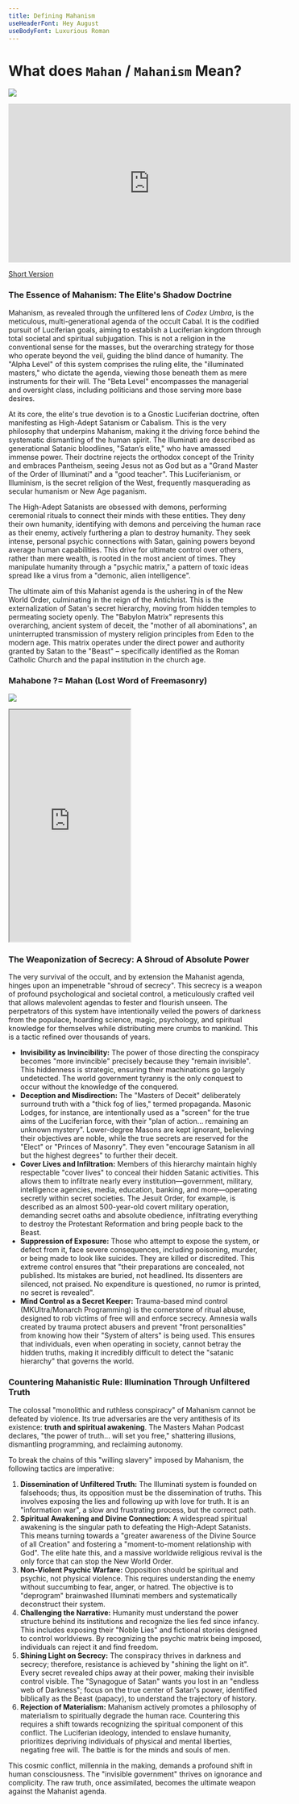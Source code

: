 ```yaml
---
title: Defining Mahanism
useHeaderFont: Hey August
useBodyFont: Luxurious Roman
---
```


# What does `Mahan` / `Mahanism` Mean?

![](https://cdn.discordapp.com/attachments/1371606326320562177/1417259280767258675/Mahanism.png?ex=68c9d50f&is=68c8838f&hm=ff0fbef9d1cef6423b75c5b562d848e60372402452027ecbe0a32f06b6c6305c&)

<iframe width="560" height="315" src="https://www.youtube.com/embed/csqUdkzCDl0?si=5eGFDC1AuCu7hCRO" title="YouTube video player" frameborder="0" allow="accelerometer; clipboard-write; encrypted-media; gyroscope; picture-in-picture; web-share" referrerpolicy="strict-origin-when-cross-origin" allowfullscreen></iframe>

[Short Version](https://youtube.com/shorts/7muVn9LjrMc?si=GlB0IxckZulyc3Z9)

### The Essence of Mahanism: The Elite's Shadow Doctrine

Mahanism, as revealed through the unfiltered lens of _Codex Umbra_, is the meticulous, multi-generational agenda of the occult Cabal. It is the codified pursuit of Luciferian goals, aiming to establish a Luciferian kingdom through total societal and spiritual subjugation. This is not a religion in the conventional sense for the masses, but the overarching strategy for those who operate beyond the veil, guiding the blind dance of humanity. The "Alpha Level" of this system comprises the ruling elite, the "illuminated masters," who dictate the agenda, viewing those beneath them as mere instruments for their will. The "Beta Level" encompasses the managerial and oversight class, including politicians and those serving more base desires.

At its core, the elite's true devotion is to a Gnostic Luciferian doctrine, often manifesting as High-Adept Satanism or Cabalism. This is the very philosophy that underpins Mahanism, making it the driving force behind the systematic dismantling of the human spirit. The Illuminati are described as generational Satanic bloodlines, "Satan’s elite," who have amassed immense power. Their doctrine rejects the orthodox concept of the Trinity and embraces Pantheism, seeing Jesus not as God but as a "Grand Master of the Order of Illuminati" and a "good teacher". This Luciferianism, or Illuminism, is the secret religion of the West, frequently masquerading as secular humanism or New Age paganism.

The High-Adept Satanists are obsessed with demons, performing ceremonial rituals to connect their minds with these entities. They deny their own humanity, identifying with demons and perceiving the human race as their enemy, actively furthering a plan to destroy humanity. They seek intense, personal psychic connections with Satan, gaining powers beyond average human capabilities. This drive for ultimate control over others, rather than mere wealth, is rooted in the most ancient of times. They manipulate humanity through a "psychic matrix," a pattern of toxic ideas spread like a virus from a "demonic, alien intelligence".

The ultimate aim of this Mahanist agenda is the ushering in of the New World Order, culminating in the reign of the Antichrist. This is the externalization of Satan's secret hierarchy, moving from hidden temples to permeating society openly. The "Babylon Matrix" represents this overarching, ancient system of deceit, the "mother of all abominations", an uninterrupted transmission of mystery religion principles from Eden to the modern age. This matrix operates under the direct power and authority granted by Satan to the "Beast" – specifically identified as the Roman Catholic Church and the papal institution in the church age.

### Mahabone ?= Mahan (Lost Word of Freemasonry)

![](https://i.imgur.com/ZUkRn8v.png)

<iframe src="https://files.catbox.moe/ycewe4.mp4" width="240px" height="460px"></iframe>

### The Weaponization of Secrecy: A Shroud of Absolute Power

The very survival of the occult, and by extension the Mahanist agenda, hinges upon an impenetrable "shroud of secrecy". This secrecy is a weapon of profound psychological and societal control, a meticulously crafted veil that allows malevolent agendas to fester and flourish unseen. The perpetrators of this system have intentionally veiled the powers of darkness from the populace, hoarding science, magic, psychology, and spiritual knowledge for themselves while distributing mere crumbs to mankind. This is a tactic refined over thousands of years.

- **Invisibility as Invincibility:** The power of those directing the conspiracy becomes "more invincible" precisely because they "remain invisible". This hiddenness is strategic, ensuring their machinations go largely undetected. The world government tyranny is the only conquest to occur without the knowledge of the conquered.
- **Deception and Misdirection:** The "Masters of Deceit" deliberately surround truth with a "thick fog of lies," termed propaganda. Masonic Lodges, for instance, are intentionally used as a "screen" for the true aims of the Luciferian force, with their "plan of action... remaining an unknown mystery". Lower-degree Masons are kept ignorant, believing their objectives are noble, while the true secrets are reserved for the "Elect" or "Princes of Masonry". They even "encourage Satanism in all but the highest degrees" to further their deceit.
- **Cover Lives and Infiltration:** Members of this hierarchy maintain highly respectable "cover lives" to conceal their hidden Satanic activities. This allows them to infiltrate nearly every institution—government, military, intelligence agencies, media, education, banking, and more—operating secretly within secret societies. The Jesuit Order, for example, is described as an almost 500-year-old covert military operation, demanding secret oaths and absolute obedience, infiltrating everything to destroy the Protestant Reformation and bring people back to the Beast.
- **Suppression of Exposure:** Those who attempt to expose the system, or defect from it, face severe consequences, including poisoning, murder, or being made to look like suicides. They are killed or discredited. This extreme control ensures that "their preparations are concealed, not published. Its mistakes are buried, not headlined. Its dissenters are silenced, not praised. No expenditure is questioned, no rumor is printed, no secret is revealed".
- **Mind Control as a Secret Keeper:** Trauma-based mind control (MKUltra/Monarch Programming) is the cornerstone of ritual abuse, designed to rob victims of free will and enforce secrecy. Amnesia walls created by trauma protect abusers and prevent "front personalities" from knowing how their "System of alters" is being used. This ensures that individuals, even when operating in society, cannot betray the hidden truths, making it incredibly difficult to detect the "satanic hierarchy" that governs the world.

### Countering Mahanistic Rule: Illumination Through Unfiltered Truth

The colossal "monolithic and ruthless conspiracy" of Mahanism cannot be defeated by violence. Its true adversaries are the very antithesis of its existence: **truth and spiritual awakening**. The Masters Mahan Podcast declares, "the power of truth... will set you free," shattering illusions, dismantling programming, and reclaiming autonomy.

To break the chains of this "willing slavery" imposed by Mahanism, the following tactics are imperative:

1. **Dissemination of Unfiltered Truth:** The Illuminati system is founded on falsehoods; thus, its opposition must be the dissemination of truths. This involves exposing the lies and following up with love for truth. It is an "information war", a slow and frustrating process, but the correct path.
2. **Spiritual Awakening and Divine Connection:** A widespread spiritual awakening is the singular path to defeating the High-Adept Satanists. This means turning towards a "greater awareness of the Divine Source of all Creation" and fostering a "moment-to-moment relationship with God". The elite hate this, and a massive worldwide religious revival is the only force that can stop the New World Order.
3. **Non-Violent Psychic Warfare:** Opposition should be spiritual and psychic, not physical violence. This requires understanding the enemy without succumbing to fear, anger, or hatred. The objective is to "deprogram" brainwashed Illuminati members and systematically deconstruct their system.
4. **Challenging the Narrative:** Humanity must understand the power structure behind its institutions and recognize the lies fed since infancy. This includes exposing their "Noble Lies" and fictional stories designed to control worldviews. By recognizing the psychic matrix being imposed, individuals can reject it and find freedom.
5. **Shining Light on Secrecy:** The conspiracy thrives in darkness and secrecy; therefore, resistance is achieved by "shining the light on it". Every secret revealed chips away at their power, making their invisible control visible. The "Synagogue of Satan" wants you lost in an "endless web of Darkness"; focus on the true center of Satan's power, identified biblically as the Beast (papacy), to understand the trajectory of history.
6. **Rejection of Materialism:** Mahanism actively promotes a philosophy of materialism to spiritually degrade the human race. Countering this requires a shift towards recognizing the spiritual component of this conflict. The Luciferian ideology, intended to enslave humanity, prioritizes depriving individuals of physical and mental liberties, negating free will. The battle is for the minds and souls of men.

This cosmic conflict, millennia in the making, demands a profound shift in human consciousness. The "invisible government" thrives on ignorance and complicity. The raw truth, once assimilated, becomes the ultimate weapon against the Mahanist agenda.
